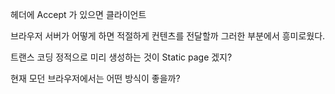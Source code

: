 헤더에 Accept 가 있으면 클라이언트 

브라우저 서버가 어떻게 하면 적절하게 컨텐츠를 전달할까 
그러한 부분에서 흥미로웠다. 


트랜스 코딩 
정적으로 미리 생성하는 것이 Static page 겠지?

현재 모던 브라우저에서는 어떤 방식이 좋을까?
